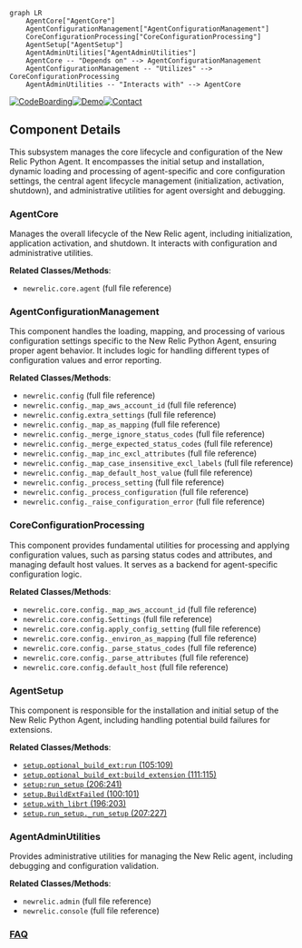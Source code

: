 ```mermaid
graph LR
    AgentCore["AgentCore"]
    AgentConfigurationManagement["AgentConfigurationManagement"]
    CoreConfigurationProcessing["CoreConfigurationProcessing"]
    AgentSetup["AgentSetup"]
    AgentAdminUtilities["AgentAdminUtilities"]
    AgentCore -- "Depends on" --> AgentConfigurationManagement
    AgentConfigurationManagement -- "Utilizes" --> CoreConfigurationProcessing
    AgentAdminUtilities -- "Interacts with" --> AgentCore
```
[![CodeBoarding](https://img.shields.io/badge/Generated%20by-CodeBoarding-9cf?style=flat-square)](https://github.com/CodeBoarding/CodeBoarding)[![Demo](https://img.shields.io/badge/Try%20our-Demo-blue?style=flat-square)](https://www.codeboarding.org/demo)[![Contact](https://img.shields.io/badge/Contact%20us%20-%20contact@codeboarding.org-lightgrey?style=flat-square)](mailto:contact@codeboarding.org)

## Component Details

This subsystem manages the core lifecycle and configuration of the New Relic Python Agent. It encompasses the initial setup and installation, dynamic loading and processing of agent-specific and core configuration settings, the central agent lifecycle management (initialization, activation, shutdown), and administrative utilities for agent oversight and debugging.

### AgentCore
Manages the overall lifecycle of the New Relic agent, including initialization, application activation, and shutdown. It interacts with configuration and administrative utilities.


**Related Classes/Methods**:

- `newrelic.core.agent` (full file reference)


### AgentConfigurationManagement
This component handles the loading, mapping, and processing of various configuration settings specific to the New Relic Python Agent, ensuring proper agent behavior. It includes logic for handling different types of configuration values and error reporting.


**Related Classes/Methods**:

- `newrelic.config` (full file reference)
- `newrelic.config._map_aws_account_id` (full file reference)
- `newrelic.config.extra_settings` (full file reference)
- `newrelic.config._map_as_mapping` (full file reference)
- `newrelic.config._merge_ignore_status_codes` (full file reference)
- `newrelic.config._merge_expected_status_codes` (full file reference)
- `newrelic.config._map_inc_excl_attributes` (full file reference)
- `newrelic.config._map_case_insensitive_excl_labels` (full file reference)
- `newrelic.config._map_default_host_value` (full file reference)
- `newrelic.config._process_setting` (full file reference)
- `newrelic.config._process_configuration` (full file reference)
- `newrelic.config._raise_configuration_error` (full file reference)


### CoreConfigurationProcessing
This component provides fundamental utilities for processing and applying configuration values, such as parsing status codes and attributes, and managing default host values. It serves as a backend for agent-specific configuration logic.


**Related Classes/Methods**:

- `newrelic.core.config._map_aws_account_id` (full file reference)
- `newrelic.core.config.Settings` (full file reference)
- `newrelic.core.config.apply_config_setting` (full file reference)
- `newrelic.core.config._environ_as_mapping` (full file reference)
- `newrelic.core.config._parse_status_codes` (full file reference)
- `newrelic.core.config._parse_attributes` (full file reference)
- `newrelic.core.config.default_host` (full file reference)


### AgentSetup
This component is responsible for the installation and initial setup of the New Relic Python Agent, including handling potential build failures for extensions.


**Related Classes/Methods**:

- <a href="https://github.com/newrelic/newrelic-python-agent/blob/master/setup.py#L105-L109" target="_blank" rel="noopener noreferrer">`setup.optional_build_ext:run` (105:109)</a>
- <a href="https://github.com/newrelic/newrelic-python-agent/blob/master/setup.py#L111-L115" target="_blank" rel="noopener noreferrer">`setup.optional_build_ext:build_extension` (111:115)</a>
- <a href="https://github.com/newrelic/newrelic-python-agent/blob/master/setup.py#L206-L241" target="_blank" rel="noopener noreferrer">`setup:run_setup` (206:241)</a>
- <a href="https://github.com/newrelic/newrelic-python-agent/blob/master/setup.py#L100-L101" target="_blank" rel="noopener noreferrer">`setup.BuildExtFailed` (100:101)</a>
- <a href="https://github.com/newrelic/newrelic-python-agent/blob/master/setup.py#L196-L203" target="_blank" rel="noopener noreferrer">`setup.with_librt` (196:203)</a>
- <a href="https://github.com/newrelic/newrelic-python-agent/blob/master/setup.py#L207-L227" target="_blank" rel="noopener noreferrer">`setup.run_setup._run_setup` (207:227)</a>


### AgentAdminUtilities
Provides administrative utilities for managing the New Relic agent, including debugging and configuration validation.


**Related Classes/Methods**:

- `newrelic.admin` (full file reference)
- `newrelic.console` (full file reference)




### [FAQ](https://github.com/CodeBoarding/GeneratedOnBoardings/tree/main?tab=readme-ov-file#faq)